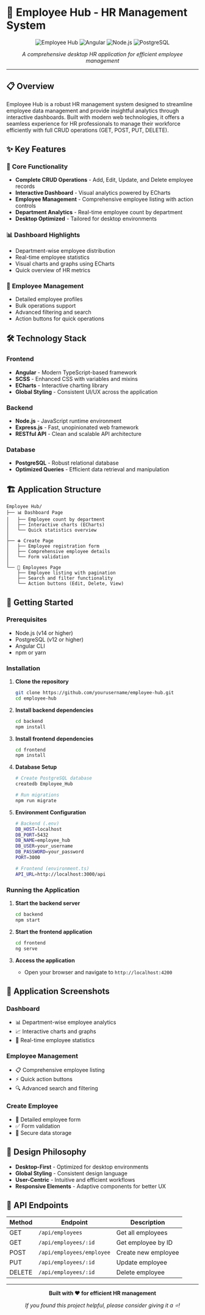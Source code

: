 # 🏢 Employee Hub - HR Management System

<div align="center">

![Employee Hub](https://img.shields.io/badge/Employee%20Hub-HR%20Management-blue?style=for-the-badge)
![Angular](https://img.shields.io/badge/Angular-DD0031?style=for-the-badge&logo=angular&logoColor=white)
![Node.js](https://img.shields.io/badge/Node.js-43853D?style=for-the-badge&logo=node.js&logoColor=white)
![PostgreSQL](https://img.shields.io/badge/PostgreSQL-316192?style=for-the-badge&logo=postgresql&logoColor=white)

*A comprehensive desktop HR application for efficient employee management*

</div>

---

## 📋 Overview

Employee Hub is a robust HR management system designed to streamline employee data management and provide insightful analytics through interactive dashboards. Built with modern web technologies, it offers a seamless experience for HR professionals to manage their workforce efficiently with full CRUD operations (GET, POST, PUT, DELETE).

## ✨ Key Features

### 🎯 **Core Functionality**
- **Complete CRUD Operations** - Add, Edit, Update, and Delete employee records
- **Interactive Dashboard** - Visual analytics powered by ECharts
- **Employee Management** - Comprehensive employee listing with action controls
- **Department Analytics** - Real-time employee count by department
- **Desktop Optimized** - Tailored for desktop environments

### 📊 **Dashboard Highlights**
- Department-wise employee distribution
- Real-time employee statistics
- Visual charts and graphs using ECharts
- Quick overview of HR metrics

### 👥 **Employee Management**
- Detailed employee profiles
- Bulk operations support
- Advanced filtering and search
- Action buttons for quick operations

## 🛠️ Technology Stack

### **Frontend**
- **Angular** - Modern TypeScript-based framework
- **SCSS** - Enhanced CSS with variables and mixins
- **ECharts** - Interactive charting library
- **Global Styling** - Consistent UI/UX across the application

### **Backend**
- **Node.js** - JavaScript runtime environment
- **Express.js** - Fast, unopinionated web framework
- **RESTful API** - Clean and scalable API architecture

### **Database**
- **PostgreSQL** - Robust relational database
- **Optimized Queries** - Efficient data retrieval and manipulation

## 🏗️ Application Structure

```
Employee Hub/
├── 📊 Dashboard Page
│   ├── Employee count by department
│   ├── Interactive charts (ECharts)
│   └── Quick statistics overview
│
├── ➕ Create Page
│   ├── Employee registration form
│   ├── Comprehensive employee details
│   └── Form validation
│
└── 👥 Employees Page
    ├── Employee listing with pagination
    ├── Search and filter functionality
    └── Action buttons (Edit, Delete, View)
```

## 🚀 Getting Started

### Prerequisites
- Node.js (v14 or higher)
- PostgreSQL (v12 or higher)
- Angular CLI
- npm or yarn

### Installation

1. **Clone the repository**
   ```bash
   git clone https://github.com/yourusername/employee-hub.git
   cd employee-hub
   ```

2. **Install backend dependencies**
   ```bash
   cd backend
   npm install
   ```

3. **Install frontend dependencies**
   ```bash
   cd frontend
   npm install
   ```

4. **Database Setup**
   ```bash
   # Create PostgreSQL database
   createdb Employee_Hub
   
   # Run migrations
   npm run migrate
   ```

5. **Environment Configuration**
   ```bash
   # Backend (.env)
   DB_HOST=localhost
   DB_PORT=5432
   DB_NAME=employee_hub
   DB_USER=your_username
   DB_PASSWORD=your_password
   PORT=3000
   
   # Frontend (environment.ts)
   API_URL=http://localhost:3000/api
   ```

### Running the Application

1. **Start the backend server**
   ```bash
   cd backend
   npm start
   ```

2. **Start the frontend application**
   ```bash
   cd frontend
   ng serve
   ```

3. **Access the application**
   - Open your browser and navigate to `http://localhost:4200`

## 📱 Application Screenshots

### Dashboard
- 📊 Department-wise employee analytics
- 📈 Interactive charts and graphs
- 🔢 Real-time employee statistics

### Employee Management
- 📋 Comprehensive employee listing
- ⚡ Quick action buttons
- 🔍 Advanced search and filtering

### Create Employee
- 📝 Detailed employee form
- ✅ Form validation
- 💾 Secure data storage

## 🎨 Design Philosophy

- **Desktop-First** - Optimized for desktop environments
- **Global Styling** - Consistent design language
- **User-Centric** - Intuitive and efficient workflows
- **Responsive Elements** - Adaptive components for better UX

## 🔧 API Endpoints

| Method | Endpoint | Description |
|--------|----------|-------------|
| GET | `/api/employees` | Get all employees |
| GET | `/api/employees/:id` | Get employee by ID |
| POST | `/api/employees/employee` | Create new employee |
| PUT | `/api/employees/:id` | Update employee |
| DELETE | `/api/employees/:id` | Delete employee |

---

<div align="center">

**Built with ❤️ for efficient HR management**

*If you found this project helpful, please consider giving it a ⭐!*

</div>
